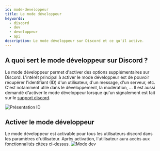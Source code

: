 ```yaml
---
id: mode-developpeur
title: Le mode développeur
keywords:
  - discord
  - dev
  - developpeur
  - api
description: Le mode développeur sur Discord et ce qu'il active.
---
```

## A quoi sert le mode développeur sur Discord ?
Le mode développeur permet d'activer des options supplémentaires sur Discord. L'intérêt principal à activer le mode développeur est de pouvoir récupérer l'identifiant (ID) d'un utilisateur, d'un message, d'un serveur, etc. C'est notamment utile dans le développement, la modération, ... Il est aussi demandé d'activer le mode développeur lorsque qu'un signalement est fait sur le [support discord](https://support.discord.com/hc/fr/requests/new).

![Présentation ID](https://i.discord.fr/Ajx1.png)

## Activer le mode développeur
Le mode développeur est activable pour tous les utilisateurs discord dans les paramètres d'utilisateur. Après activation, l'utilisateur aura accès aux fonctionnalités citées ci-dessus.
![Mode dev](https://i.discord.fr/exfh.png)
